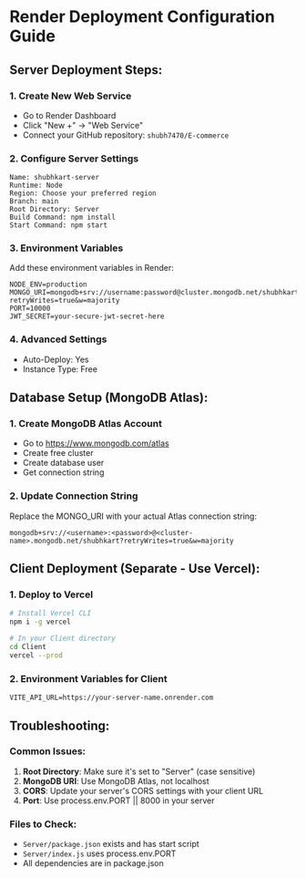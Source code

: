 # Render Deployment Configuration Guide

## Server Deployment Steps:

### 1. Create New Web Service
- Go to Render Dashboard
- Click "New +" → "Web Service"
- Connect your GitHub repository: `shubh7470/E-commerce`

### 2. Configure Server Settings
```
Name: shubhkart-server
Runtime: Node
Region: Choose your preferred region
Branch: main
Root Directory: Server
Build Command: npm install
Start Command: npm start
```

### 3. Environment Variables
Add these environment variables in Render:
```
NODE_ENV=production
MONGO_URI=mongodb+srv://username:password@cluster.mongodb.net/shubhkart?retryWrites=true&w=majority
PORT=10000
JWT_SECRET=your-secure-jwt-secret-here
```

### 4. Advanced Settings
- Auto-Deploy: Yes
- Instance Type: Free

## Database Setup (MongoDB Atlas):

### 1. Create MongoDB Atlas Account
- Go to https://www.mongodb.com/atlas
- Create free cluster
- Create database user
- Get connection string

### 2. Update Connection String
Replace the MONGO_URI with your actual Atlas connection string:
```
mongodb+srv://<username>:<password>@<cluster-name>.mongodb.net/shubhkart?retryWrites=true&w=majority
```

## Client Deployment (Separate - Use Vercel):

### 1. Deploy to Vercel
```bash
# Install Vercel CLI
npm i -g vercel

# In your Client directory
cd Client
vercel --prod
```

### 2. Environment Variables for Client
```
VITE_API_URL=https://your-server-name.onrender.com
```

## Troubleshooting:

### Common Issues:
1. **Root Directory**: Make sure it's set to "Server" (case sensitive)
2. **MongoDB URI**: Use MongoDB Atlas, not localhost
3. **CORS**: Update your server's CORS settings with your client URL
4. **Port**: Use process.env.PORT || 8000 in your server

### Files to Check:
- `Server/package.json` exists and has start script
- `Server/index.js` uses process.env.PORT
- All dependencies are in package.json